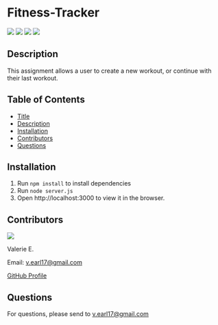 # Fitness-Tracker

![](https://img.shields.io/badge/node.js%20-brightgreen.svg)
![](https://img.shields.io/badge/npm%20-red.svg)
![](https://img.shields.io/badge/javascript%20-yellow.svg)
![](https://img.shields.io/badge/mongoose%20-success.svg)

## Description

This assignment allows a user to create a new workout, or continue with their last workout.


## Table of Contents

* [Title](#Title)
* [Description](#Description)
* [Installation](#Installation)
* [Contributors](#Contributors)
* [Questions](#Questions)

## Installation

1. Run `npm install` to install dependencies
2. Run `node server.js`
3. Open http://localhost:3000 to view it in the browser.


## Contributors

![](https://avatars3.githubusercontent.com/u/57978129?v=4&size=100)

Valerie E.

Email: v.earl17@gmail.com

[GitHub Profile](https://github.com/V-Earl)

## Questions

For questions, please send to v.earl17@gmail.com
